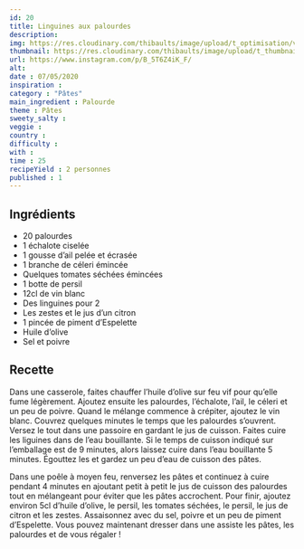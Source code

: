 ```yaml
---
id: 20
title: Linguines aux palourdes
description: 
img: https://res.cloudinary.com/thibaults/image/upload/t_optimisation/v1600509188/Recipes/20200507_linguine_palourde.jpg
thumbnail: https://res.cloudinary.com/thibaults/image/upload/t_thumbnail_josie/v1600509188/Recipes/20200507_linguine_palourde.jpg
url: https://www.instagram.com/p/B_5T6Z4iK_F/
alt: 
date : 07/05/2020
inspiration :
category : "Pâtes"
main_ingredient : Palourde
theme : Pâtes
sweety_salty : 
veggie : 
country :
difficulty :
with : 
time : 25
recipeYield : 2 personnes
published : 1
---
```


## Ingrédients
 -  20 palourdes
 -  1 échalote ciselée
 -  1 gousse d’ail pelée et écrasée
 -  1 branche de céleri émincée
 -  Quelques tomates séchées émincées
 -  1 botte de persil
 -  12cl de vin blanc
 -  Des linguines pour 2
 -  Les zestes et le jus d’un citron
 -  1 pincée de piment d’Espelette
 -  Huile d’olive
 -  Sel et poivre

## Recette
Dans une casserole, faites chauffer l’huile d’olive sur feu vif pour qu’elle fume légèrement. Ajoutez ensuite les palourdes, l’échalote, l’ail, le céleri et un peu de poivre. Quand le mélange commence à crépiter, ajoutez le vin blanc. Couvrez quelques minutes le temps que les palourdes s’ouvrent. Versez le tout dans une passoire en gardant le jus de cuisson. Faites cuire les liguines dans de l’eau bouillante. Si le temps de cuisson indiqué sur l’emballage est de 9 minutes, alors laissez cuire dans l’eau bouillante 5 minutes. Égouttez les et gardez un peu d’eau de cuisson des pâtes.

Dans une poêle à moyen feu, renversez les pâtes et continuez à cuire pendant 4 minutes en ajoutant petit à petit le jus de cuisson des palourdes tout en mélangeant pour éviter que les pâtes accrochent. Pour finir, ajoutez environ 5cl d’huile d’olive, le persil, les tomates séchées, le persil, le jus de citron et les zestes. Assaisonnez avec du sel, poivre et un peu de piment d’Espelette. Vous pouvez maintenant dresser dans une assiste les pâtes, les palourdes et de vous régaler !